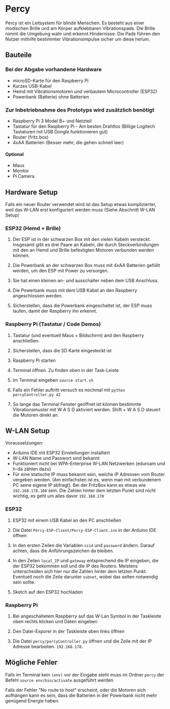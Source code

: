 # Percy

Percy ist ein Leitsystem für blinde Menschen. Es besteht aus einer modischen Brille und am Körper aufklebbaren Vibrationspads. Die Brille nimmt die Umgebung wahr und erkennt Hindernisse. Die Pads führen den Nutzer mithilfe bestimmter Vibrationsimpulse sicher um diese herum.



## Bauteile

### Bei der Abgabe vorhandene Hardware
* microSD-Karte für den Raspberry Pi
* Kurzes USB-Kabel 
* Hemd mit Vibrationsmotoren und verbautem Microcontroller (ESP32)
* Powerbank (Batterie) ohne Batterien

### Zur Inbetriebnahme des Prototyps wird zusätzlich benötigt
* Raspberry Pi 3 Model B+ und Netzteil
* Tastatur für den Raspberry Pi - Am besten Drahtlos (Billige Logitech Tastaturen mit USB Dongle funktionieren gut)
* Router (fritz.box)
* 4xAA Batterien (Besser mehr, die gehen schnell leer)

#### Optional
* Maus
* Monitor
* Pi Camera


## Hardware Setup
Falls ein neuer Router verwendet wird ist das Setup etwas komplizierter, weil das W-LAN erst konfiguriert werden muss (Siehe Abschnitt W-LAN Setup)

### ESP32 (Hemd + Brille)
1. Der ESP ist in der schwarzen Box mit den vielen Kabeln versteckt. Insgesamt gibt es drei Paare an Kabeln, die durch Steckverbindungen mit den an Hemd und Brille befestigten Motoren verbunden werden können.

2. Die Powerbank an der schwarzen Box muss mit 4xAA Batterien gefüllt werden, um den ESP mit Power zu versorgen.

3. Sie hat einen kleinen an- und ausschalter neben dem USB Anschluss.

4. Die Powerbank muss mit dem USB Kabel an den Raspberry angeschlossen werden.

5. Sicherstellen, dass die Powerbank eingeschaltet ist, der ESP muss laufen, damit der Raspberry ihn erkennt.

### Raspberry Pi (Tastatur / Code Demos)
1. Tastatur (und eventuell Maus + Bildschirm) and den Raspberry anschließen.

2. Sicherstellen, dass die SD Karte eingesteckt ist

3. Raspberry Pi starten

4. Terminal öffnen. Zu finden oben in der Task-Leiste

5. Im Terminal eingeben `source start.sh`

6. Falls ein Fehler auftritt versuch es nochmal mit `python percyController.py 42`

7. So lange das Terminal Fenster geöffnet ist können bestimmte Vibrationsmuster mit W A S D aktiviert werden. Shift + W A S D steuert die Motoren direkt an.

## W-LAN Setup
Voraussetzungen:
* Arduino IDE mit ESP32 Einstellungen installiert
* W-LAN Name und Passwort sind bekannt
* Funktioniert nicht bei WPA-Enterprise W-LAN Netzwerken (eduroam und h-da zählen dazu)
* Für eine statische IP muss bekannt sein, welche IP Adressen vom Router vergeben werden. (Am einfachsten ist es, wenn man mit verbundenem PC seine eigene IP abfragt). Bei der FritzBox kann es etwas wie `192.168.178.100` sein. Die Zahlen hinter dem letzten Punkt sind nicht wichtig, es geht um alles davor `192.168.178`

### ESP32
1. ESP32 mit einem USB Kabel an den PC anschließen

2. Die Datei `Percy-ESP-Client/Percy-ESP-Client.ino` in der Arduino IDE öffnen

3. In den ersten Zeilen die Variablen `ssid` und `password` ändern. Darauf achten, dass die Anführungszeichen da bleiben.

4. In den Zeilen `local_IP` und `gateway` entsprechend die IP eingeben, die der ESP32 bekommen soll und die IP des Routers. Meistens unterscheiden sich hier nur die Zahlen hinter dem letzten Punkt. Eventuell noch die Zeile darunter `subnet`, wobei das selten notwendig sein sollte.

5. Sketch auf den ESP32 hochladen

### Raspberry Pi
1. Bei angeschaltetem Raspberry auf das W-Lan Symbol in der Taskleiste oben rechts klicken und Daten eingeben

2. Den Datei-Exporer in der Taskleiste oben links öffnen

3. Die Datei `percy/percyController.py` öffnen und die Zeile mit der IP Adresse bearbeiten. `192.168.178.`

## Mögliche Fehler

Falls im Terminal kein `(env)` vor der Eingabe steht muss im Ordner `percy` der Befehl `source env/bin/activate` ausgeführt werden

Falls der Fehler "No route to host" erscheint, oder die Motoren sich aufhängen kann es sein, dass die Batterien in der Powerbank nicht mehr genügend Energie haben.
